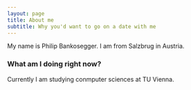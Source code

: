 ```yaml
---
layout: page
title: About me
subtitle: Why you'd want to go on a date with me
---
```


My name is Philip Bankosegger. I am from Salzbrug in Austria.


### What am I doing right now?

Currently I am studying conmputer sciences at TU Vienna.

